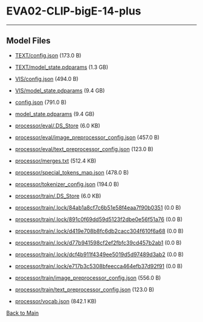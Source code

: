 
# EVA02-CLIP-bigE-14-plus
---



## Model Files

- [TEXT/config.json](https://paddlenlp.bj.bcebos.com/models/community/paddlemix/EVA/EVA02-CLIP-bigE-14-plus/TEXT/config.json) (173.0 B)

- [TEXT/model_state.pdparams](https://paddlenlp.bj.bcebos.com/models/community/paddlemix/EVA/EVA02-CLIP-bigE-14-plus/TEXT/model_state.pdparams) (1.3 GB)

- [VIS/config.json](https://paddlenlp.bj.bcebos.com/models/community/paddlemix/EVA/EVA02-CLIP-bigE-14-plus/VIS/config.json) (494.0 B)

- [VIS/model_state.pdparams](https://paddlenlp.bj.bcebos.com/models/community/paddlemix/EVA/EVA02-CLIP-bigE-14-plus/VIS/model_state.pdparams) (9.4 GB)

- [config.json](https://paddlenlp.bj.bcebos.com/models/community/paddlemix/EVA/EVA02-CLIP-bigE-14-plus/config.json) (791.0 B)

- [model_state.pdparams](https://paddlenlp.bj.bcebos.com/models/community/paddlemix/EVA/EVA02-CLIP-bigE-14-plus/model_state.pdparams) (9.4 GB)

- [processor/eval/.DS_Store](https://paddlenlp.bj.bcebos.com/models/community/paddlemix/EVA/EVA02-CLIP-bigE-14-plus/processor/eval/.DS_Store) (6.0 KB)

- [processor/eval/image_preprocessor_config.json](https://paddlenlp.bj.bcebos.com/models/community/paddlemix/EVA/EVA02-CLIP-bigE-14-plus/processor/eval/image_preprocessor_config.json) (457.0 B)

- [processor/eval/text_preprocessor_config.json](https://paddlenlp.bj.bcebos.com/models/community/paddlemix/EVA/EVA02-CLIP-bigE-14-plus/processor/eval/text_preprocessor_config.json) (123.0 B)

- [processor/merges.txt](https://paddlenlp.bj.bcebos.com/models/community/paddlemix/EVA/EVA02-CLIP-bigE-14-plus/processor/merges.txt) (512.4 KB)

- [processor/special_tokens_map.json](https://paddlenlp.bj.bcebos.com/models/community/paddlemix/EVA/EVA02-CLIP-bigE-14-plus/processor/special_tokens_map.json) (478.0 B)

- [processor/tokenizer_config.json](https://paddlenlp.bj.bcebos.com/models/community/paddlemix/EVA/EVA02-CLIP-bigE-14-plus/processor/tokenizer_config.json) (194.0 B)

- [processor/train/.DS_Store](https://paddlenlp.bj.bcebos.com/models/community/paddlemix/EVA/EVA02-CLIP-bigE-14-plus/processor/train/.DS_Store) (6.0 KB)

- [processor/train/.lock/84ab1a8cf7c6b51e58f4eaa7f90b0351](https://paddlenlp.bj.bcebos.com/models/community/paddlemix/EVA/EVA02-CLIP-bigE-14-plus/processor/train/.lock/84ab1a8cf7c6b51e58f4eaa7f90b0351) (0.0 B)

- [processor/train/.lock/891c0f69dd59d5123f2dbe0e56f51a76](https://paddlenlp.bj.bcebos.com/models/community/paddlemix/EVA/EVA02-CLIP-bigE-14-plus/processor/train/.lock/891c0f69dd59d5123f2dbe0e56f51a76) (0.0 B)

- [processor/train/.lock/d419e708b8fc6db2cacc304f610f6a68](https://paddlenlp.bj.bcebos.com/models/community/paddlemix/EVA/EVA02-CLIP-bigE-14-plus/processor/train/.lock/d419e708b8fc6db2cacc304f610f6a68) (0.0 B)

- [processor/train/.lock/d77b941598cf2ef2fbfc39cd457b2ab1](https://paddlenlp.bj.bcebos.com/models/community/paddlemix/EVA/EVA02-CLIP-bigE-14-plus/processor/train/.lock/d77b941598cf2ef2fbfc39cd457b2ab1) (0.0 B)

- [processor/train/.lock/dcf4b911f4349ee5019d5d97489d3ab2](https://paddlenlp.bj.bcebos.com/models/community/paddlemix/EVA/EVA02-CLIP-bigE-14-plus/processor/train/.lock/dcf4b911f4349ee5019d5d97489d3ab2) (0.0 B)

- [processor/train/.lock/e717b3c5308bfeecca464efb37d92f91](https://paddlenlp.bj.bcebos.com/models/community/paddlemix/EVA/EVA02-CLIP-bigE-14-plus/processor/train/.lock/e717b3c5308bfeecca464efb37d92f91) (0.0 B)

- [processor/train/image_preprocessor_config.json](https://paddlenlp.bj.bcebos.com/models/community/paddlemix/EVA/EVA02-CLIP-bigE-14-plus/processor/train/image_preprocessor_config.json) (556.0 B)

- [processor/train/text_preprocessor_config.json](https://paddlenlp.bj.bcebos.com/models/community/paddlemix/EVA/EVA02-CLIP-bigE-14-plus/processor/train/text_preprocessor_config.json) (123.0 B)

- [processor/vocab.json](https://paddlenlp.bj.bcebos.com/models/community/paddlemix/EVA/EVA02-CLIP-bigE-14-plus/processor/vocab.json) (842.1 KB)


[Back to Main](../../../)